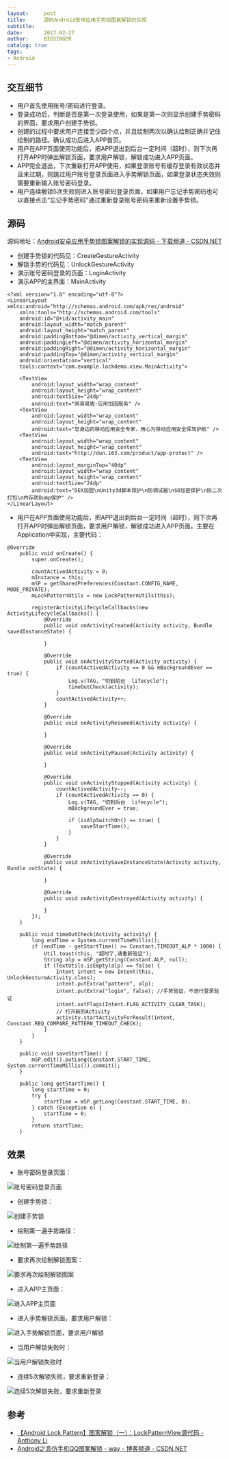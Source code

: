 ```yaml
---
layout:     post
title:      源码Android安卓应用手势锁图案解锁的实现
subtitle:   
date:       2017-02-27
author:     BIGSINGER
catalog: true
tags:
- Android
---
```


## 交互细节
- 用户首先使用账号/密码进行登录。
- 登录成功后，判断是否是第一次登录使用，如果是第一次则显示创建手势密码的界面，要求用户创建手势锁。
- 创建的过程中要求用户连接至少四个点，并且绘制两次以确认绘制正确并记住绘制的路径。确认成功后进入APP首页。
- 用户在APP页面使用功能后，把APP退出到后台一定时间（超时），则下次再打开APP时弹出解锁页面，要求用户解锁，解锁成功进入APP页面。
- APP完全退出，下次重新打开APP使用，如果登录账号有缓存登录有效状态并且未过期，则跳过用户账号登录页面进入手势解锁页面，如果登录状态失效则需要重新输入账号密码登录。
- 用户连续解锁5次失败则进入账号密码登录页面，如果用户忘记手势密码也可以直接点击“忘记手势密码”通过重新登录账号密码来重新设置手势锁。

## 源码
源码地址：[Android安卓应用手势锁图案解锁的实现源码 \- 下载频道 \- CSDN\.NET](http://download.csdn.net/detail/asmcvc/9763072)
- 创建手势锁的代码见：CreateGestureActivity
- 解锁手势的代码见：UnlockGestureActivity
- 演示账号密码登录的页面：LoginActivity
- 演示APP的主界面：MainActivity
```
<?xml version="1.0" encoding="utf-8"?>
<LinearLayout xmlns:android="http://schemas.android.com/apk/res/android"
    xmlns:tools="http://schemas.android.com/tools"
    android:id="@+id/activity_main"
    android:layout_width="match_parent"
    android:layout_height="match_parent"
    android:paddingBottom="@dimen/activity_vertical_margin"
    android:paddingLeft="@dimen/activity_horizontal_margin"
    android:paddingRight="@dimen/activity_horizontal_margin"
    android:paddingTop="@dimen/activity_vertical_margin"
    android:orientation="vertical"
    tools:context="com.example.lockdemo.view.MainActivity">

    <TextView
        android:layout_width="wrap_content"
        android:layout_height="wrap_content"
        android:textSize="24dp"
        android:text="网易易盾-应用加固服务" />
    <TextView
        android:layout_width="wrap_content"
        android:layout_height="wrap_content"
        android:text="您身边的移动应用安全专家，用心为移动应用安全保驾护航" />
    <TextView
        android:layout_width="wrap_content"
        android:layout_height="wrap_content"
        android:text="http://dun.163.com/product/app-protect" />
    <TextView
        android:layout_marginTop="40dp"
        android:layout_width="wrap_content"
        android:layout_height="wrap_content"
        android:textSize="24dp"
        android:text="DEX加固\nUnity3d脚本保护\n防调试器\nSO加密保护\n防二次打包\n内存防Dump保护" />
</LinearLayout>

```
- 用户在APP页面使用功能后，把APP退出到后台一定时间（超时），则下次再打开APP时弹出解锁页面，要求用户解锁，解锁成功进入APP页面。主要在Application中实现，主要代码：
```
@Override
    public void onCreate() {
        super.onCreate();

        countActivedActivity = 0;
        mInstance = this;
        mSP = getSharedPreferences(Constant.CONFIG_NAME, MODE_PRIVATE);
        mLockPatternUtils = new LockPatternUtils(this);

        registerActivityLifecycleCallbacks(new ActivityLifecycleCallbacks() {
            @Override
            public void onActivityCreated(Activity activity, Bundle savedInstanceState) {

            }

            @Override
            public void onActivityStarted(Activity activity) {
                if (countActivedActivity == 0 && mBackgroundEver == true) {
                    Log.v(TAG, "切到前台  lifecycle");
                    timeOutCheck(activity);
                }
                countActivedActivity++;
            }

            @Override
            public void onActivityResumed(Activity activity) {

            }

            @Override
            public void onActivityPaused(Activity activity) {

            }

            @Override
            public void onActivityStopped(Activity activity) {
                countActivedActivity--;
                if (countActivedActivity == 0) {
                    Log.v(TAG, "切到后台  lifecycle");
                    mBackgroundEver = true;

                    if (isAlpSwitchOn() == true) {
                        saveStartTime();
                    }
                }
            }

            @Override
            public void onActivitySaveInstanceState(Activity activity, Bundle outState) {

            }

            @Override
            public void onActivityDestroyed(Activity activity) {

            }
        });
    }

    public void timeOutCheck(Activity activity) {
        long endTime = System.currentTimeMillis();
        if (endTime - getStartTime() >= Constant.TIMEOUT_ALP * 1000) {
            Util.toast(this, "超时了,请重新验证");
            String alp = mSP.getString(Constant.ALP, null);
            if (TextUtils.isEmpty(alp) == false) {
                Intent intent = new Intent(this, UnlockGestureActivity.class);
                intent.putExtra("pattern", alp);
                intent.putExtra("login", false); //手势验证，不进行登录验证
                intent.setFlags(Intent.FLAG_ACTIVITY_CLEAR_TASK);
                // 打开新的Activity
                activity.startActivityForResult(intent, Constant.REQ_COMPARE_PATTERN_TIMEOUT_CHECK);
            }
        }
    }

    public void saveStartTime() {
        mSP.edit().putLong(Constant.START_TIME, System.currentTimeMillis()).commit();
    }

    public long getStartTime() {
        long startTime = 0;
        try {
            startTime = mSP.getLong(Constant.START_TIME, 0);
        } catch (Exception e) {
            startTime = 0;
        }
        return startTime;
    }
```

## 效果
- 账号密码登录页面：

![账号密码登录页面](http://img.blog.csdn.net/20170224151400278)

- 创建手势锁：

![创建手势锁](http://img.blog.csdn.net/20170224151453653)

- 绘制第一遍手势路径：

![绘制第一遍手势路径](http://img.blog.csdn.net/20170224151428098)

- 要求再次绘制解锁图案：

![要求再次绘制解锁图案](http://img.blog.csdn.net/20170224151512513)

- 进入APP主页面：

![进入APP主页面](http://img.blog.csdn.net/20170224151526044)


- 进入手势解锁页面，要求用户解锁：

![进入手势解锁页面，要求用户解锁](http://img.blog.csdn.net/20170224151542685)

- 当用户解锁失败时：

![当用户解锁失败时](http://img.blog.csdn.net/20170224151600435)

- 连续5次解锁失败，要求重新登录：

![连续5次解锁失败，要求重新登录](http://img.blog.csdn.net/20170224151613998)

## 参考
- [【Android Lock Pattern】图案解锁（一）：LockPatternView源代码 \- Anthony Li](http://www.cnblogs.com/dyingbleed/archive/2012/12/03/2800007.html)
- [Android之高仿手机QQ图案解锁 \- way \- 博客频道 \- CSDN\.NET](http://blog.csdn.net/way_ping_li/article/details/17015153)
